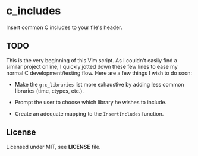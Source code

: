 # c_includes
Insert common C includes to your file's header.

## TODO

This is the very beginning of this Vim script. As I couldn't easily find a 
similar project online, I quickly jotted down these few lines to ease my normal C 
development/testing flow. Here are a few things I wish to do soon:

* Make the `g:c_libraries` list more exhaustive by adding less common libraries 
(time, ctypes, etc.).

* Prompt the user to choose which library he wishes to include.

* Create an adequate mapping to the `InsertIncludes` function.

## License

Licensed under MIT, see **LICENSE** file.
